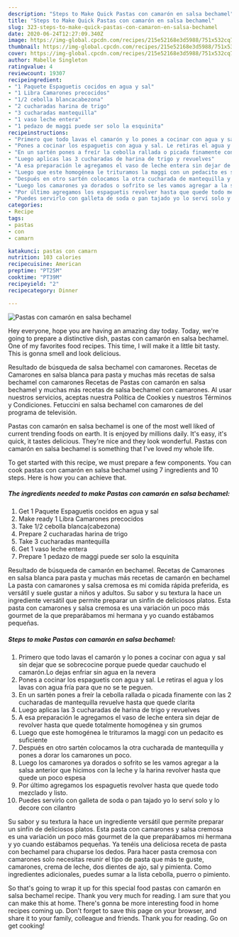 ```yaml
---
description: "Steps to Make Quick Pastas con camarón en salsa bechamel"
title: "Steps to Make Quick Pastas con camarón en salsa bechamel"
slug: 323-steps-to-make-quick-pastas-con-camaron-en-salsa-bechamel
date: 2020-06-24T12:27:09.340Z
image: https://img-global.cpcdn.com/recipes/215e52168e3d5988/751x532cq70/pastas-con-camaron-en-salsa-bechamel-foto-principal.jpg
thumbnail: https://img-global.cpcdn.com/recipes/215e52168e3d5988/751x532cq70/pastas-con-camaron-en-salsa-bechamel-foto-principal.jpg
cover: https://img-global.cpcdn.com/recipes/215e52168e3d5988/751x532cq70/pastas-con-camaron-en-salsa-bechamel-foto-principal.jpg
author: Mabelle Singleton
ratingvalue: 4
reviewcount: 19307
recipeingredient:
- "1 Paquete Espaguetis cocidos en agua y sal"
- "1 Libra Camarones precocidos"
- "1/2 cebolla blancacabezona"
- "2 cucharadas harina de trigo"
- "3 cucharadas mantequilla"
- "1 vaso leche entera"
- "1 pedazo de maggi puede ser solo la esquinita"
recipeinstructions:
- "Primero que todo lavas el camarón y lo pones a cocinar con agua y sal sin dejar que se sobrecocine porque puede quedar cauchudo el camarón.Lo dejas enfriar sin agua en la nevera"
- "Pones a cocinar los espaguetis con agua y sal. Le retiras el agua y los lavas con agua fría para que no se te peguen."
- "En un sartén pones a freír la cebolla rallada o picada finamente con las 2 cucharadas de mantequilla revuelve hasta que quede clarita"
- "Luego aplicas las 3 cucharadas de harina de trigo y revuelves"
- "A esa preparación le agregamos el vaso de leche entera sin dejar de revolver hasta que quede totalmente homogénea y sin grumos"
- "Luego que este homogénea le trituramos la maggi con un pedacito es suficiente"
- "Después en otro sartén colocamos la otra cucharada de mantequilla y pones a dorar los camarones un poco."
- "Luego los camarones ya dorados o sofrito se les vamos agregar a la salsa anterior que hicimos con la leche y la harina revolver hasta que quede un poco espesa"
- "Por último agregamos los espaguetis revolver hasta que quede todo mezclado y listo."
- "Puedes servirlo con galleta de soda o pan tajado yo lo serví solo y lo decore con cilantro"
categories:
- Recipe
tags:
- pastas
- con
- camarn

katakunci: pastas con camarn 
nutrition: 103 calories
recipecuisine: American
preptime: "PT25M"
cooktime: "PT39M"
recipeyield: "2"
recipecategory: Dinner

---
```



![Pastas con camarón en salsa bechamel](https://img-global.cpcdn.com/recipes/215e52168e3d5988/751x532cq70/pastas-con-camaron-en-salsa-bechamel-foto-principal.jpg)

Hey everyone, hope you are having an amazing day today. Today, we're going to prepare a distinctive dish, pastas con camarón en salsa bechamel. One of my favorites food recipes. This time, I will make it a little bit tasty. This is gonna smell and look delicious.

Resultado de búsqueda de salsa bechamel con camarones. Recetas de Camarones en salsa blanca para pasta y muchas más recetas de salsa bechamel con camarones Recetas de Pastas con camarón en salsa bechamel y muchas más recetas de salsa bechamel con camarones. Al usar nuestros servicios, aceptas nuestra Política de Cookies y nuestros Términos y Condiciones. Fetuccini en salsa bechamel con camarones de del programa de televisión.

Pastas con camarón en salsa bechamel is one of the most well liked of current trending foods on earth. It is enjoyed by millions daily. It's easy, it's quick, it tastes delicious. They're nice and they look wonderful. Pastas con camarón en salsa bechamel is something that I've loved my whole life.


To get started with this recipe, we must prepare a few components. You can cook pastas con camarón en salsa bechamel using 7 ingredients and 10 steps. Here is how you can achieve that.

<!--inarticleads1-->

##### The ingredients needed to make Pastas con camarón en salsa bechamel:

1. Get 1 Paquete Espaguetis cocidos en agua y sal
1. Make ready 1 Libra Camarones precocidos
1. Take 1/2 cebolla blanca(cabezona)
1. Prepare 2 cucharadas harina de trigo
1. Take 3 cucharadas mantequilla
1. Get 1 vaso leche entera
1. Prepare 1 pedazo de maggi puede ser solo la esquinita


Resultado de búsqueda de camarón en bechamel. Recetas de Camarones en salsa blanca para pasta y muchas más recetas de camarón en bechamel La pasta con camarones y salsa cremosa es mi comida rápida preferida, es versátil y suele gustar a niños y adultos. Su sabor y su textura la hace un ingrediente versátil que permite preparar un sinfín de deliciosos platos. Esta pasta con camarones y salsa cremosa es una variación un poco más gourmet de la que preparábamos mi hermana y yo cuando estábamos pequeñas. 

<!--inarticleads2-->

##### Steps to make Pastas con camarón en salsa bechamel:

1. Primero que todo lavas el camarón y lo pones a cocinar con agua y sal sin dejar que se sobrecocine porque puede quedar cauchudo el camarón.Lo dejas enfriar sin agua en la nevera
1. Pones a cocinar los espaguetis con agua y sal. Le retiras el agua y los lavas con agua fría para que no se te peguen.
1. En un sartén pones a freír la cebolla rallada o picada finamente con las 2 cucharadas de mantequilla revuelve hasta que quede clarita
1. Luego aplicas las 3 cucharadas de harina de trigo y revuelves
1. A esa preparación le agregamos el vaso de leche entera sin dejar de revolver hasta que quede totalmente homogénea y sin grumos
1. Luego que este homogénea le trituramos la maggi con un pedacito es suficiente
1. Después en otro sartén colocamos la otra cucharada de mantequilla y pones a dorar los camarones un poco.
1. Luego los camarones ya dorados o sofrito se les vamos agregar a la salsa anterior que hicimos con la leche y la harina revolver hasta que quede un poco espesa
1. Por último agregamos los espaguetis revolver hasta que quede todo mezclado y listo.
1. Puedes servirlo con galleta de soda o pan tajado yo lo serví solo y lo decore con cilantro


Su sabor y su textura la hace un ingrediente versátil que permite preparar un sinfín de deliciosos platos. Esta pasta con camarones y salsa cremosa es una variación un poco más gourmet de la que preparábamos mi hermana y yo cuando estábamos pequeñas. Ya tenéis una deliciosa receta de pasta con bechamel para chuparse los dedos. Para hacer pasta cremosa con camarones solo necesitas reunir el tipo de pasta que más te guste, camarones, crema de leche, dos dientes de ajo, sal y pimienta. Como ingredientes adicionales, puedes sumar a la lista cebolla, puerro o pimiento. 

So that's going to wrap it up for this special food pastas con camarón en salsa bechamel recipe. Thank you very much for reading. I am sure that you can make this at home. There's gonna be more interesting food in home recipes coming up. Don't forget to save this page on your browser, and share it to your family, colleague and friends. Thank you for reading. Go on get cooking!
